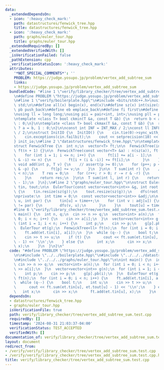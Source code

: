 ```yaml
---
data:
  _extendedDependsOn:
  - icon: ':heavy_check_mark:'
    path: datastructures/fenwick_tree.hpp
    title: datastructures/fenwick_tree.hpp
  - icon: ':heavy_check_mark:'
    path: graphs/euler_tour.hpp
    title: graphs/euler_tour.hpp
  _extendedRequiredBy: []
  _extendedVerifiedWith: []
  _isVerificationFailed: false
  _pathExtension: cpp
  _verificationStatusIcon: ':heavy_check_mark:'
  attributes:
    '*NOT_SPECIAL_COMMENTS*': ''
    PROBLEM: https://judge.yosupo.jp/problem/vertex_add_subtree_sum
    links:
    - https://judge.yosupo.jp/problem/vertex_add_subtree_sum
  bundledCode: "#line 1 \"verify/library_checker/tree/vertex_add_subtree_sum.test.cpp\"\
    \n#define PROBLEM \"https://judge.yosupo.jp/problem/vertex_add_subtree_sum\"\n\
    \n#line 1 \"verify/boilerplate.hpp\"\n#include <bits/stdc++.h>\nusing namespace\
    \ std;\n\n#define all(x) begin(x), end(x)\n#define sz(x) int(size(x))\n#define\
    \ pb push_back\n#define eb emplace_back\n#define fi first\n#define se second\n\
    \nusing ll = long long;\nusing pii = pair<int, int>;\nusing pll = pair<ll, ll>;\n\
    \ntemplate <class T> bool ckmin(T &a, const T &b) {\n  return b < a ? a = b, 1\
    \ : 0;\n}\n\ntemplate <class T> bool ckmax(T &a, const T &b) {\n  return b > a\
    \ ? a = b, 1 : 0;\n}\n\nconst int INF = INT_MAX / 2;\nconst ll INFLL = LLONG_MAX\
    \ / 2;\n\nstruct InitIO {\n  InitIO() {\n    cin.tie(0)->sync_with_stdio(0);\n\
    \    cin.exceptions(cin.failbit);\n    cout << setprecision(10) << fixed;\n  }\n\
    } init_io;\n#line 2 \"datastructures/fenwick_tree.hpp\"\n\ntemplate <class T>\n\
    struct FenwickTree {\n  int n;\n  vector<T> ft;\n\n  FenwickTree(int x) : n(x),\
    \ ft(n + 1) {}\n\n  FenwickTree(const vector<T> &a) : n(sz(a)), ft(n + 1) {\n\
    \    for (int i = 1; i <= n; i++) {\n      ft[i] += a[i - 1];\n      if (i + (i\
    \ & -i) <= n) {\n        ft[i + (i & -i)] += ft[i];\n      }\n    }\n  }\n\n \
    \ void add(int p, T v) {\n    // assert(p >= 0);\n    for (p++; p <= n; p += p\
    \ & -p) {\n      ft[p] += v;\n    }\n  }\n\n  T sum(int r) {\n    // assert(r\
    \ < n);\n    T res = 0;\n    for (r++; r > 0; r -= r & -r) {\n      res += ft[r];\n\
    \    }\n    return res;\n  }\n\n  T sum(int l, int r) {\n    return sum(r) - sum(l\
    \ - 1);\n  }\n};\n#line 2 \"graphs/euler_tour.hpp\"\n\nstruct EulerTour {\n  vector<int>\
    \ tin, tout;\n\n  EulerTour(const vector<vector<int>> &g, int root = 0) : adj(g)\
    \ {\n    tin.resize(sz(g));\n    tout.resize(sz(g));\n    dfs(root, -1);\n  }\n\
    \nprivate:\n  int time = 0;\n  const vector<vector<int>> &adj;\n\n  void dfs(int\
    \ u, int par) {\n    tin[u] = time++;\n    for (int v : adj[u]) {\n      if (v\
    \ != par) {\n        dfs(v, u);\n      }\n    }\n    tout[u] = time;\n  }\n};\n\
    #line 6 \"verify/library_checker/tree/vertex_add_subtree_sum.test.cpp\"\n\nint\
    \ main() {\n  int n, q;\n  cin >> n >> q;\n  vector<int> a(n);\n  for (int i =\
    \ 0; i < n; i++) {\n    cin >> a[i];\n  }\n  vector<vector<int>> g(n);\n  for\
    \ (int i = 1; i < n; i++) {\n    int p;\n    cin >> p;\n    g[p].pb(i);\n  }\n\
    \  EulerTour et(g);\n  FenwickTree<ll> ft(n);\n  for (int i = 0; i < n; i++) {\n\
    \    ft.add(et.tin[i], a[i]);\n  }\n  while (q--) {\n    bool t;\n    int u;\n\
    \    cin >> t >> u;\n    if (t) {\n      cout << ft.sum(et.tin[u], et.tout[u]\
    \ - 1) << '\\n';\n    } else {\n      int x;\n      cin >> x;\n      ft.add(et.tin[u],\
    \ x);\n    }\n  }\n}\n"
  code: "#define PROBLEM \"https://judge.yosupo.jp/problem/vertex_add_subtree_sum\"\
    \n\n#include \"../../boilerplate.hpp\"\n#include \"../../../datastructures/fenwick_tree.hpp\"\
    \n#include \"../../../graphs/euler_tour.hpp\"\n\nint main() {\n  int n, q;\n \
    \ cin >> n >> q;\n  vector<int> a(n);\n  for (int i = 0; i < n; i++) {\n    cin\
    \ >> a[i];\n  }\n  vector<vector<int>> g(n);\n  for (int i = 1; i < n; i++) {\n\
    \    int p;\n    cin >> p;\n    g[p].pb(i);\n  }\n  EulerTour et(g);\n  FenwickTree<ll>\
    \ ft(n);\n  for (int i = 0; i < n; i++) {\n    ft.add(et.tin[i], a[i]);\n  }\n\
    \  while (q--) {\n    bool t;\n    int u;\n    cin >> t >> u;\n    if (t) {\n\
    \      cout << ft.sum(et.tin[u], et.tout[u] - 1) << '\\n';\n    } else {\n   \
    \   int x;\n      cin >> x;\n      ft.add(et.tin[u], x);\n    }\n  }\n}"
  dependsOn:
  - datastructures/fenwick_tree.hpp
  - graphs/euler_tour.hpp
  isVerificationFile: true
  path: verify/library_checker/tree/vertex_add_subtree_sum.test.cpp
  requiredBy: []
  timestamp: '2024-08-31 21:03:37-04:00'
  verificationStatus: TEST_ACCEPTED
  verifiedWith: []
documentation_of: verify/library_checker/tree/vertex_add_subtree_sum.test.cpp
layout: document
redirect_from:
- /verify/verify/library_checker/tree/vertex_add_subtree_sum.test.cpp
- /verify/verify/library_checker/tree/vertex_add_subtree_sum.test.cpp.html
title: verify/library_checker/tree/vertex_add_subtree_sum.test.cpp
---
```

